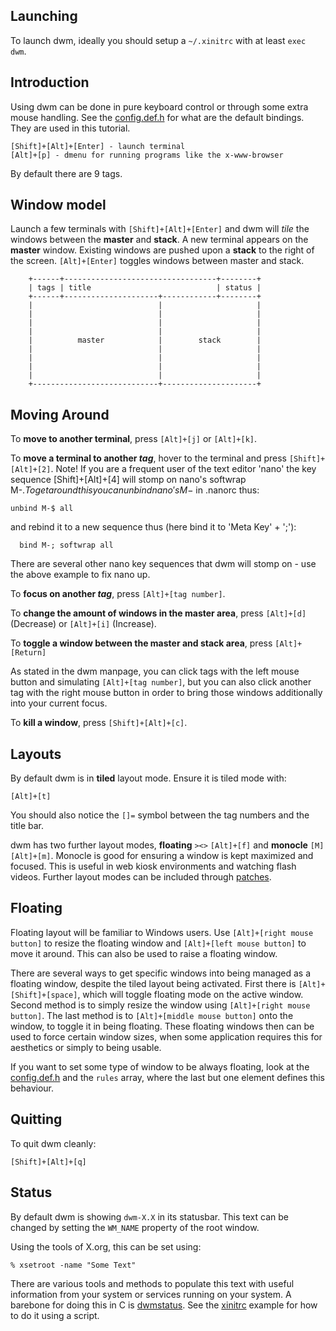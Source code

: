 Launching
---------
To launch dwm, ideally you should setup a `~/.xinitrc` with at least `exec
dwm`.

Introduction
------------
Using dwm can be done in pure keyboard control or through some extra mouse
handling. See the [config.def.h](//git.suckless.org/dwm/plain/config.def.h) for
what are the default bindings. They are used in this tutorial.

	[Shift]+[Alt]+[Enter] - launch terminal
	[Alt]+[p] - dmenu for running programs like the x-www-browser

By default there are 9 tags.

Window model
------------
Launch a few terminals with `[Shift]+[Alt]+[Enter]` and dwm will _tile_ the
windows between the **master** and **stack**. A new terminal appears on the
**master** window. Existing windows are pushed upon a **stack** to the right of
the screen. `[Alt]+[Enter]` toggles windows between master and stack.

        +------+----------------------------------+--------+
        | tags | title                            | status |
        +------+---------------------+------------+--------+
        |                            |                     |
        |                            |                     |
        |                            |                     |
        |                            |                     |
        |          master            |        stack        |
        |                            |                     |
        |                            |                     |
        |                            |                     |
        |                            |                     |
        +----------------------------+---------------------+

Moving Around
-------------
To **move to another terminal**, press `[Alt]+[j]` or `[Alt]+[k]`.

To **move a terminal to another _tag_**, hover to the terminal and press
`[Shift]+[Alt]+[2]`. Note! If you are a frequent user of the text editor 'nano'
the key sequence [Shift]+[Alt]+[4] will stomp on nano's softwrap M-$. To get
around this you can unbind nano's M-$ in .nanorc thus:

	unbind M-$ all

and rebind it to a new sequence thus (here bind it to 'Meta Key' + ';'):

	  bind M-; softwrap all

There are several other nano key sequences that dwm will stomp on - use the above example to fix nano up.

To **focus on another _tag_**, press `[Alt]+[tag number]`.

To **change the amount of windows in the master area**, press `[Alt]+[d]` (Decrease) or `[Alt]+[i]` (Increase).

To **toggle a window between the master and stack area**, press `[Alt]+[Return]`

As stated in the dwm manpage, you can click tags with the left mouse button and simulating `[Alt]+[tag number]`, but you can also click another tag with the right mouse button in order to bring those windows additionally
into your current focus.

To **kill a window**, press `[Shift]+[Alt]+[c]`.

Layouts
-------
By default dwm is in **tiled** layout mode. Ensure it is tiled mode with:

	[Alt]+[t]

You should also notice the `[]=` symbol between the tag numbers and the title
bar.

dwm has two further layout modes, **floating** `><>` `[Alt]+[f]` and
**monocle** `[M]` `[Alt]+[m]`. Monocle is good for ensuring a window is kept
maximized and focused. This is useful in web kiosk environments and watching
flash videos. Further layout modes can be included through
[patches](//dwm.suckless.org/patches/).

Floating
--------
Floating layout will be familiar to Windows users. Use `[Alt]+[right mouse
button]` to resize the floating window and `[Alt]+[left mouse button]` to move
it around. This can also be used to raise a floating window.

There are several ways to get specific windows into being managed as a floating
window, despite the tiled layout being activated. First there is
`[Alt]+[Shift]+[space]`, which will toggle floating mode on the active window.
Second method is to simply resize the window using `[Alt]+[right mouse button]`.
The last method is to `[Alt]+[middle mouse button]` onto the window, to toggle
it in being floating. These floating windows then can be used to force certain
window sizes, when some application requires this for aesthetics or simply to
being usable.

If you want to set some type of window to be always floating, look at the
[config.def.h](//git.suckless.org/dwm/plain/config.def.h) and the `rules`
array, where the last but one element defines this behaviour.

Quitting
--------
To quit dwm cleanly:

	[Shift]+[Alt]+[q]

Status
------
By default dwm is showing `dwm-X.X` in its statusbar. This text can be changed
by setting the `WM_NAME` property of the root window.

Using the tools of X.org, this can be set using:

	% xsetroot -name "Some Text"

There are various tools and methods to populate this text with useful
information from your system or services running on your system. A barebone for
doing this in C is [dwmstatus](../status_monitor/). See the
[xinitrc](xinitrc.example) example for how to do it using a script.
